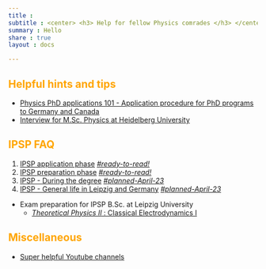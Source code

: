 ```yaml
---
title :    
subtitle : <center> <h3> Help for fellow Physics comrades </h3> </center>
summary : Hello
share : true
layout : docs

---
```

## <span style = "color:orange"> Helpful hints and tips </span>

- [Physics PhD applications 101 - Application procedure for PhD programs to Germany and Canada]({{<ref"phd">}})
- [Interview for M.Sc. Physics at Heidelberg University]({{<ref"heidelberg/interview">}})


## <span style = "color:orange"> IPSP FAQ </span>

1. [IPSP application phase]({{<ref"ipsp/ipsp1_application_phase">}}) *<u>#ready-to-read!</u>*
2. [IPSP preparation phase]({{<ref"ipsp/ipsp2_preparation_phase">}}) *<u>#ready-to-read!</u>*
3. [IPSP - During the degree]() *<u>#planned-April-23</u>*
4. [IPSP - General life in Leipzig and Germany]() *<u>#planned-April-23</u>*

- Exam preparation for IPSP B.Sc. at Leipzig University
  - [ _Theoretical Physics II_ : Classical Electrodynamics I]({{<ref"tp2_exam_prep">}})


## <span style = "color:orange"> Miscellaneous  </span>
- [Super helpful Youtube channels]({{<ref"youtube_channels">}})

<!--
2. _Theoretical Physics III_ :  Classical Mechanics II, Classical Electrodynamics II (With Special relativity and Relativistic electrodynamics)
3. Theoretical Physics IV : Quantum Mechanics
-->
